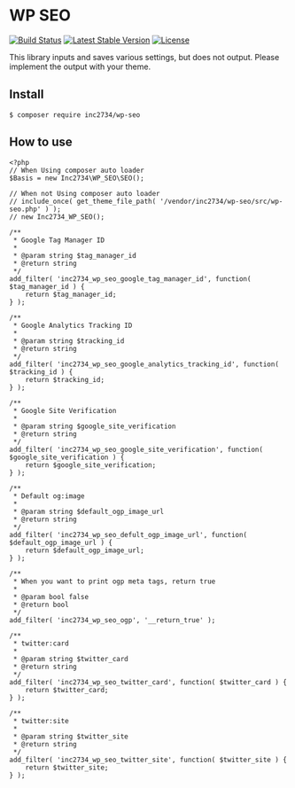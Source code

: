 # WP SEO

[![Build Status](https://travis-ci.org/inc2734/wp-seo.svg?branch=master)](https://travis-ci.org/inc2734/wp-seo)
[![Latest Stable Version](https://poser.pugx.org/inc2734/wp-seo/v/stable)](https://packagist.org/packages/inc2734/wp-seo)
[![License](https://poser.pugx.org/inc2734/wp-seo/license)](https://packagist.org/packages/inc2734/wp-seo)

This library inputs and saves various settings, but does not output.
Please implement the output with your theme.

## Install
```
$ composer require inc2734/wp-seo
```

## How to use
```
<?php
// When Using composer auto loader
$Basis = new Inc2734\WP_SEO\SEO();

// When not Using composer auto loader
// include_once( get_theme_file_path( '/vendor/inc2734/wp-seo/src/wp-seo.php' ) );
// new Inc2734_WP_SEO();

/**
 * Google Tag Manager ID
 *
 * @param string $tag_manager_id
 * @return string
 */
add_filter( 'inc2734_wp_seo_google_tag_manager_id', function( $tag_manager_id ) {
	return $tag_manager_id;
} );

/**
 * Google Analytics Tracking ID
 *
 * @param string $tracking_id
 * @return string
 */
add_filter( 'inc2734_wp_seo_google_analytics_tracking_id', function( $tracking_id ) {
	return $tracking_id;
} );

/**
 * Google Site Verification
 *
 * @param string $google_site_verification
 * @return string
 */
add_filter( 'inc2734_wp_seo_google_site_verification', function( $google_site_verification ) {
	return $google_site_verification;
} );

/**
 * Default og:image
 *
 * @param string $default_ogp_image_url
 * @return string
 */
add_filter( 'inc2734_wp_seo_defult_ogp_image_url', function( $default_ogp_image_url ) {
	return $default_ogp_image_url;
} );

/**
 * When you want to print ogp meta tags, return true
 *
 * @param bool false
 * @return bool
 */
add_filter( 'inc2734_wp_seo_ogp', '__return_true' );

/**
 * twitter:card
 *
 * @param string $twitter_card
 * @return string
 */
add_filter( 'inc2734_wp_seo_twitter_card', function( $twitter_card ) {
	return $twitter_card;
} );

/**
 * twitter:site
 *
 * @param string $twitter_site
 * @return string
 */
add_filter( 'inc2734_wp_seo_twitter_site', function( $twitter_site ) {
	return $twitter_site;
} );
```
